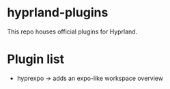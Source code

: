 # hyprland-plugins

This repo houses official plugins for Hyprland.

# Plugin list
 - hyprexpo -> adds an expo-like workspace overview
